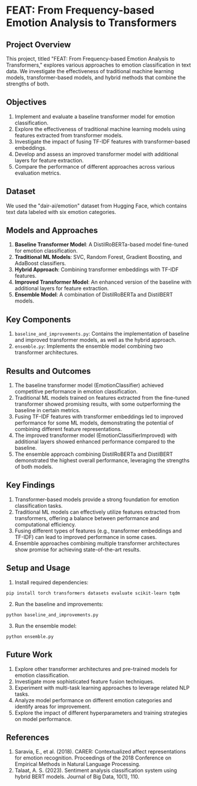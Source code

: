 # FEAT: From Frequency-based Emotion Analysis to Transformers

## Project Overview

This project, titled "FEAT: From Frequency-based Emotion Analysis to Transformers," explores various approaches to emotion classification in text data. We investigate the effectiveness of traditional machine learning models, transformer-based models, and hybrid methods that combine the strengths of both.

## Objectives

1. Implement and evaluate a baseline transformer model for emotion classification.
2. Explore the effectiveness of traditional machine learning models using features extracted from transformer models.
3. Investigate the impact of fusing TF-IDF features with transformer-based embeddings.
4. Develop and assess an improved transformer model with additional layers for feature extraction.
5. Compare the performance of different approaches across various evaluation metrics.

## Dataset

We used the "dair-ai/emotion" dataset from Hugging Face, which contains text data labeled with six emotion categories.

## Models and Approaches

1. **Baseline Transformer Model**: A DistilRoBERTa-based model fine-tuned for emotion classification.
2. **Traditional ML Models**: SVC, Random Forest, Gradient Boosting, and AdaBoost classifiers.
3. **Hybrid Approach**: Combining transformer embeddings with TF-IDF features.
4. **Improved Transformer Model**: An enhanced version of the baseline with additional layers for feature extraction.
5. **Ensemble Model**: A combination of DistilRoBERTa and DistilBERT models.

## Key Components

1. `baseline_and_improvements.py`: Contains the implementation of baseline and improved transformer models, as well as the hybrid approach.
2. `ensemble.py`: Implements the ensemble model combining two transformer architectures.

## Results and Outcomes

1. The baseline transformer model (EmotionClassifier) achieved competitive performance in emotion classification.
2. Traditional ML models trained on features extracted from the fine-tuned transformer showed promising results, with some outperforming the baseline in certain metrics.
3. Fusing TF-IDF features with transformer embeddings led to improved performance for some ML models, demonstrating the potential of combining different feature representations.
4. The improved transformer model (EmotionClassifierImproved) with additional layers showed enhanced performance compared to the baseline.
5. The ensemble approach combining DistilRoBERTa and DistilBERT demonstrated the highest overall performance, leveraging the strengths of both models.

## Key Findings

1. Transformer-based models provide a strong foundation for emotion classification tasks.
2. Traditional ML models can effectively utilize features extracted from transformers, offering a balance between performance and computational efficiency.
3. Fusing different types of features (e.g., transformer embeddings and TF-IDF) can lead to improved performance in some cases.
4. Ensemble approaches combining multiple transformer architectures show promise for achieving state-of-the-art results.

## Setup and Usage

1. Install required dependencies:

  ```pip install torch transformers datasets evaluate scikit-learn tqdm```

2. Run the baseline and improvements:

  ```python baseline_and_improvements.py```

3. Run the ensemble model:

  ```python ensemble.py```

## Future Work

1. Explore other transformer architectures and pre-trained models for emotion classification.
2. Investigate more sophisticated feature fusion techniques.
3. Experiment with multi-task learning approaches to leverage related NLP tasks.
4. Analyze model performance on different emotion categories and identify areas for improvement.
5. Explore the impact of different hyperparameters and training strategies on model performance.

## References

1. Saravia, E., et al. (2018). CARER: Contextualized affect representations for emotion recognition. Proceedings of the 2018 Conference on Empirical Methods in Natural Language Processing.
2. Talaat, A. S. (2023). Sentiment analysis classification system using hybrid BERT models. Journal of Big Data, 10(1), 110.
